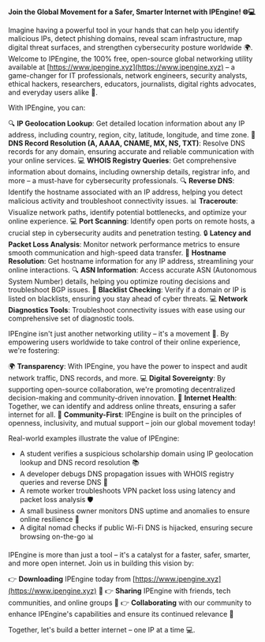 **Join the Global Movement for a Safer, Smarter Internet with IPEngine! 🌐💻**

Imagine having a powerful tool in your hands that can help you identify malicious IPs, detect phishing domains, reveal scam infrastructure, map digital threat surfaces, and strengthen cybersecurity posture worldwide 🌍. Welcome to IPEngine, the 100% free, open-source global networking utility available at [https://www.ipengine.xyz](https://www.ipengine.xyz) – a game-changer for IT professionals, network engineers, security analysts, ethical hackers, researchers, educators, journalists, digital rights advocates, and everyday users alike 🤝.

With IPEngine, you can:

🔍 **IP Geolocation Lookup**: Get detailed location information about any IP address, including country, region, city, latitude, longitude, and time zone.
📡 **DNS Record Resolution (A, AAAA, CNAME, MX, NS, TXT)**: Resolve DNS records for any domain, ensuring accurate and reliable communication with your online services.
💻 **WHOIS Registry Queries**: Get comprehensive information about domains, including ownership details, registrar info, and more – a must-have for cybersecurity professionals.
🔍 **Reverse DNS**: Identify the hostname associated with an IP address, helping you detect malicious activity and troubleshoot connectivity issues.
📊 **Traceroute**: Visualize network paths, identify potential bottlenecks, and optimize your online experience.
💻 **Port Scanning**: Identify open ports on remote hosts, a crucial step in cybersecurity audits and penetration testing.
🔒 **Latency and Packet Loss Analysis**: Monitor network performance metrics to ensure smooth communication and high-speed data transfer.
📡 **Hostname Resolution**: Get hostname information for any IP address, streamlining your online interactions.
🔍 **ASN Information**: Access accurate ASN (Autonomous System Number) details, helping you optimize routing decisions and troubleshoot BGP issues.
🚨 **Blacklist Checking**: Verify if a domain or IP is listed on blacklists, ensuring you stay ahead of cyber threats.
💻 **Network Diagnostics Tools**: Troubleshoot connectivity issues with ease using our comprehensive set of diagnostic tools.

IPEngine isn't just another networking utility – it's a movement 🚀. By empowering users worldwide to take control of their online experience, we're fostering:

🌍 **Transparency**: With IPEngine, you have the power to inspect and audit network traffic, DNS records, and more.
💻 **Digital Sovereignty**: By supporting open-source collaboration, we're promoting decentralized decision-making and community-driven innovation.
📡 **Internet Health**: Together, we can identify and address online threats, ensuring a safer internet for all.
🤝 **Community-First**: IPEngine is built on the principles of openness, inclusivity, and mutual support – join our global movement today!

Real-world examples illustrate the value of IPEngine:

* A student verifies a suspicious scholarship domain using IP geolocation lookup and DNS record resolution 📚
* A developer debugs DNS propagation issues with WHOIS registry queries and reverse DNS 🔧
* A remote worker troubleshoots VPN packet loss using latency and packet loss analysis 🛡️
* A small business owner monitors DNS uptime and anomalies to ensure online resilience 🏢
* A digital nomad checks if public Wi-Fi DNS is hijacked, ensuring secure browsing on-the-go 📊

IPEngine is more than just a tool – it's a catalyst for a faster, safer, smarter, and more open internet. Join us in building this vision by:

👉 **Downloading** IPEngine today from [https://www.ipengine.xyz](https://www.ipengine.xyz) 📀
👉 **Sharing** IPEngine with friends, tech communities, and online groups 🤝
👉 **Collaborating** with our community to enhance IPEngine's capabilities and ensure its continued relevance 🔧

Together, let's build a better internet – one IP at a time 💻.